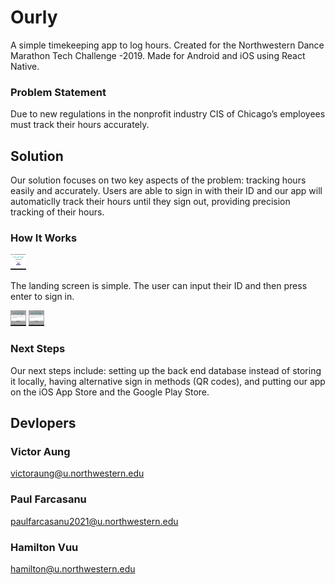 # Ourly
A simple timekeeping app to log hours. 
Created for the Northwestern Dance Marathon Tech Challenge -2019.
Made for Android and iOS using React Native.

### Problem Statement
Due to new regulations in the nonprofit industry CIS of Chicago’s employees must track their hours accurately.

## Solution
Our solution focuses on two key aspects of the problem: tracking hours easily and accurately. Users are able to sign in with their ID and our app will automaticlly track their hours until they sign out, providing precision tracking of their hours. 

### How It Works

<img src="demoPics/Screenshot_1548970692.png" height=25px width=25px>

The landing screen is simple. The user can input their ID and then press enter to sign in.

<img id = "newAccount" src="demoPics/Screenshot_1548970741.png" height=25px width=25px>

<img id = "signIn" src="demoPics/Screenshot_1548970741.png" height=25px width=25px>

<style>
#newAccount, #signIn{
    display: inline;
}
</style>




### Next Steps
Our next steps include: setting up the back end database instead of storing it locally, having alternative sign in methods (QR codes), and putting our app on the iOS App Store and the Google Play Store.  

## Devlopers
### Victor Aung
victoraung@u.northwestern.edu

### Paul Farcasanu
paulfarcasanu2021@u.northwestern.edu

### Hamilton Vuu
hamilton@u.northwestern.edu

